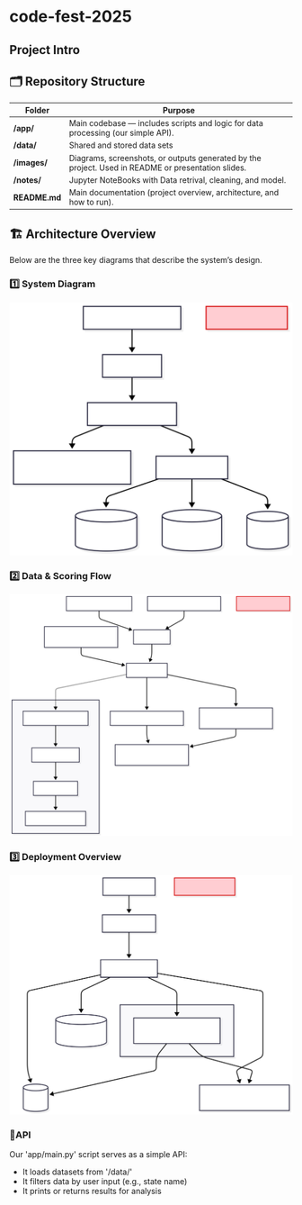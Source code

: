 # code-fest-2025

## Project Intro

## 🗂️ Repository Structure

| Folder | Purpose |
|---------|----------|
| **/app/** | Main codebase — includes scripts and logic for data processing (our simple API). |
| **/data/** | Shared and stored data sets |
| **/images/** | Diagrams, screenshots, or outputs generated by the project. Used in README or presentation slides. |
| **/notes/** | Jupyter NoteBooks with Data retrival, cleaning, and model. |
| **README.md** | Main documentation (project overview, architecture, and how to run). |


## 🏗️ Architecture Overview

Below are the three key diagrams that describe the system’s design.

### 1️⃣ System Diagram
<p align="center">
  <img src="images/Deployment_view_diagram.svg" width="650" alt="System Diagram">
</p>

### 2️⃣ Data & Scoring Flow
<p align="center">
  <img src="images/data_and_scoring_flow.svg" width="650" alt="Data & Scoring Flow">
</p>

### 3️⃣ Deployment Overview
<p align="center">
  <img src="images/high_level_diagram.svg" width="650" alt="Deployment Overview">
</p>


### 🧠API

Our 'app/main.py' script serves as a simple API:
- It loads datasets from '/data/'
- It filters data by user input (e.g., state name)
- It prints or returns results for analysis
